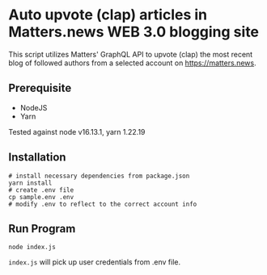 # Auto upvote (clap) articles in Matters.news WEB 3.0 blogging site

This script utilizes Matters' GraphQL API to upvote (clap) the most recent blog of followed authors from a selected account on https://matters.news. 

## Prerequisite 

* NodeJS
* Yarn

Tested against node v16.13.1, yarn 1.22.19

## Installation 

```
# install necessary dependencies from package.json
yarn install
# create .env file
cp sample.env .env
# modify .env to reflect to the correct account info
```

## Run Program

```
node index.js
```

`index.js` will pick up user credentials from .env file.
